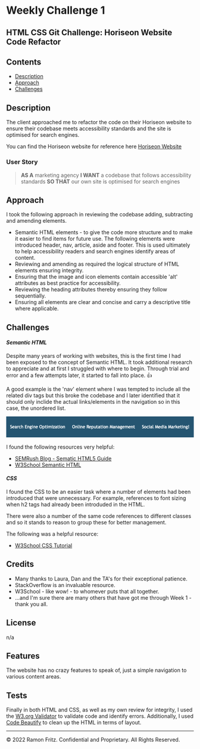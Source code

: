 # Weekly Challenge 1

## HTML CSS Git Challenge: Horiseon Website Code Refactor

## Contents
* [Description](#description)
* [Approach](#approach)
* [Challenges](#challenges)

## Description

The client approached me to refactor the code on their Horiseon website to ensure their codebase meets accessibility standards and the site is optimised for search engines.

You can find the Horiseon website for reference here [Horiseon Website](https://urbanpatrol.github.io/html-css-git-challenge/challenge/starter/index.html)

### User Story
>**AS A** marketing agency
**I WANT** a codebase that follows accessibility standards
**SO THAT** our own site is optimised for search engines

## Approach
I took the following approach in reviewing the codebase adding, subtracting and amending elements. 
* Semantic HTML elements - to give the code more structure and to make it easier to find items for future use. The following elements were introduced header, nav, article, aside and footer. This is used ultimately to help accessibility readers and search engines identify areas of content. 
* Reviewing and amending as required the logical structure of HTML elements ensuring integrity.
* Ensuring that the image and icon elements contain accessible 'alt' attributes as best practice for accessibility.
* Reviewing the heading attributes thereby ensuring they follow sequentially.
* Ensuring all elements are clear and concise and carry a descriptive title where applicable.

## Challenges
#### *Semantic HTML*
Despite many years of working with websites, this is the first time I had been exposed to the concept of Semantic HTML. It took additional research to appreciate and at first I struggled with where to begin. Through trial and error and a few attempts later, it started to fall into place. 👍  

A good example is the 'nav' element where I was tempted to include all the related div tags but this broke the codebase and I later identified that it should only inclide the actual links/elements in the navigation so in this case, the unordered list.

![](challenge/starter/assets/images/horiseon-nav.png)

I found the following resources very helpful:
* [SEMRush Blog - Sematic HTML5 Guide](https://www.semrush.com/blog/semantic-html5-guide/)
* [W3School Semantic HTML](https://www.w3schools.com/html/html5_semantic_elements.asp)

#### *CSS*
I found the CSS to be an easier task where a number of elements had been introduced that were unnecessary. For example, references to font sizing when h2 tags had already been introduded in the HTML.

There were also a number of the same code references to different classes and so it stands to reason to group these for better management.

The following was a helpful resource:
* [W3School CSS Tutorial](https://www.w3schools.com/css/)

## Credits

* Many thanks to Laura, Dan and the TA's for their exceptional patience.
* StackOverflow is an invaluable resource.
* W3School - like wow! - to whomever puts that all together.
* ...and I'm sure there are many others that have got me through Week 1 - thank you all. 

## License

n/a

## Features

The website has no crazy features to speak of, just a simple navigation to various content areas.

## Tests

Finally in both HTML and CSS, as well as my own review for integrity, I used the [W3.org Validator](https://validator.w3.org) to validate code and identify errors. Additionally, I used [Code Beautify](https://codebeautify.org/htmlviewer) to clean up the HTML in terms of layout. 

---

© 2022 Ramon Fritz. Confidential and Proprietary. All Rights Reserved.